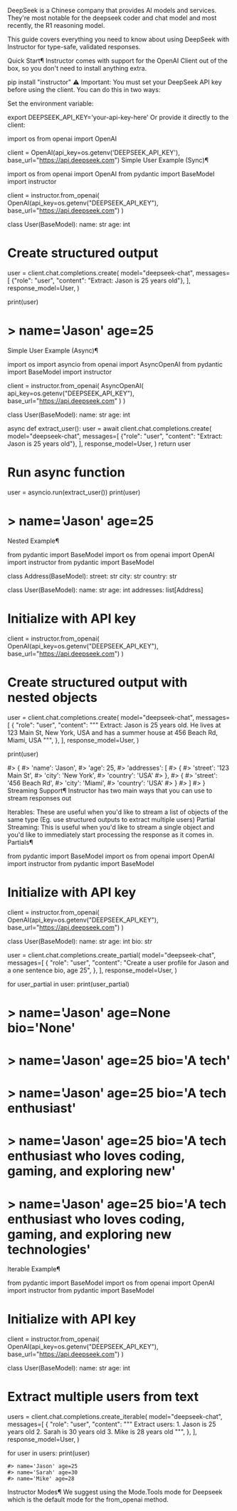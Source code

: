 DeepSeek is a Chinese company that provides AI models and services. They're most notable for the deepseek coder and chat model and most recently, the R1 reasoning model.

This guide covers everything you need to know about using DeepSeek with Instructor for type-safe, validated responses.

Quick Start¶
Instructor comes with support for the OpenAI Client out of the box, so you don't need to install anything extra.


pip install "instructor"
⚠️ Important: You must set your DeepSeek API key before using the client. You can do this in two ways:

Set the environment variable:

export DEEPSEEK_API_KEY='your-api-key-here'
Or provide it directly to the client:

import os
from openai import OpenAI

client = OpenAI(api_key=os.getenv('DEEPSEEK_API_KEY'), base_url="https://api.deepseek.com")
Simple User Example (Sync)¶

import os
from openai import OpenAI
from pydantic import BaseModel
import instructor

client = instructor.from_openai(
    OpenAI(api_key=os.getenv("DEEPSEEK_API_KEY"), base_url="https://api.deepseek.com")
)


class User(BaseModel):
    name: str
    age: int


# Create structured output
user = client.chat.completions.create(
    model="deepseek-chat",
    messages=[
        {"role": "user", "content": "Extract: Jason is 25 years old"},
    ],
    response_model=User,
)

print(user)
# > name='Jason' age=25
Simple User Example (Async)¶

import os
import asyncio
from openai import AsyncOpenAI
from pydantic import BaseModel
import instructor

client = instructor.from_openai(
    AsyncOpenAI(
        api_key=os.getenv("DEEPSEEK_API_KEY"), base_url="https://api.deepseek.com"
    )
)


class User(BaseModel):
    name: str
    age: int


async def extract_user():
    user = await client.chat.completions.create(
        model="deepseek-chat",
        messages=[
            {"role": "user", "content": "Extract: Jason is 25 years old"},
        ],
        response_model=User,
    )
    return user


# Run async function
user = asyncio.run(extract_user())
print(user)
# > name='Jason' age=25
Nested Example¶

from pydantic import BaseModel
import os
from openai import OpenAI
import instructor
from pydantic import BaseModel


class Address(BaseModel):
    street: str
    city: str
    country: str


class User(BaseModel):
    name: str
    age: int
    addresses: list[Address]


# Initialize with API key
client = instructor.from_openai(
    OpenAI(api_key=os.getenv("DEEPSEEK_API_KEY"), base_url="https://api.deepseek.com")
)


# Create structured output with nested objects
user = client.chat.completions.create(
    model="deepseek-chat",
    messages=[
        {
            "role": "user",
            "content": """
            Extract: Jason is 25 years old.
            He lives at 123 Main St, New York, USA
            and has a summer house at 456 Beach Rd, Miami, USA
        """,
        },
    ],
    response_model=User,
)

print(user)

#> {
#>     'name': 'Jason',
#>     'age': 25,
#>     'addresses': [
#>         {
#>             'street': '123 Main St',
#>             'city': 'New York',
#>             'country': 'USA'
#>         },
#>         {
#>             'street': '456 Beach Rd',
#>             'city': 'Miami',
#>             'country': 'USA'
#>         }
#>     ]
#> }
Streaming Support¶
Instructor has two main ways that you can use to stream responses out

Iterables: These are useful when you'd like to stream a list of objects of the same type (Eg. use structured outputs to extract multiple users)
Partial Streaming: This is useful when you'd like to stream a single object and you'd like to immediately start processing the response as it comes in.
Partials¶

from pydantic import BaseModel
import os
from openai import OpenAI
import instructor
from pydantic import BaseModel


# Initialize with API key
client = instructor.from_openai(
    OpenAI(api_key=os.getenv("DEEPSEEK_API_KEY"), base_url="https://api.deepseek.com")
)


class User(BaseModel):
    name: str
    age: int
    bio: str


user = client.chat.completions.create_partial(
    model="deepseek-chat",
    messages=[
        {
            "role": "user",
            "content": "Create a user profile for Jason and a one sentence bio, age 25",
        },
    ],
    response_model=User,
)

for user_partial in user:
    print(user_partial)


# > name='Jason' age=None bio='None'
# > name='Jason' age=25 bio='A tech'
# > name='Jason' age=25 bio='A tech enthusiast'
# > name='Jason' age=25 bio='A tech enthusiast who loves coding, gaming, and exploring new'
# > name='Jason' age=25 bio='A tech enthusiast who loves coding, gaming, and exploring new technologies'
Iterable Example¶

from pydantic import BaseModel
import os
from openai import OpenAI
import instructor
from pydantic import BaseModel


# Initialize with API key
client = instructor.from_openai(
    OpenAI(api_key=os.getenv("DEEPSEEK_API_KEY"), base_url="https://api.deepseek.com")
)


class User(BaseModel):
    name: str
    age: int


# Extract multiple users from text
users = client.chat.completions.create_iterable(
    model="deepseek-chat",
    messages=[
        {
            "role": "user",
            "content": """
            Extract users:
            1. Jason is 25 years old
            2. Sarah is 30 years old
            3. Mike is 28 years old
        """,
        },
    ],
    response_model=User,
)

for user in users:
    print(user)

    #> name='Jason' age=25
    #> name='Sarah' age=30
    #> name='Mike' age=28
Instructor Modes¶
We suggest using the Mode.Tools mode for Deepseek which is the default mode for the from_openai method.